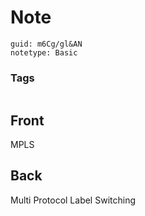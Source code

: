 # Note
```
guid: m6Cg/gl&AN
notetype: Basic
```

### Tags
```
```

## Front
MPLS

## Back
Multi Protocol Label Switching
